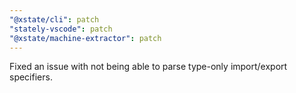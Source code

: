 ```yaml
---
"@xstate/cli": patch
"stately-vscode": patch
"@xstate/machine-extractor": patch
---
```


Fixed an issue with not being able to parse type-only import/export specifiers.
